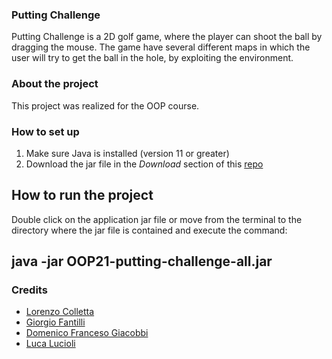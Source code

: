 <h3> Putting Challenge </h3>

Putting Challenge is a 2D golf game, where the player can shoot the ball by dragging the mouse. 
The game have several different maps in which the user will try to get the ball in the hole, by exploiting the environment.

### About the project
This project was realized for the OOP course.

### How to set up
1. Make sure Java is installed (version 11 or greater)
2. Download the jar file in the *Download* section of this [repo](https://github.com/giacobbidomenico/OOP21-putting-challenge)

## How to run the project
Double click on the application jar file or move from the terminal to the directory where the jar file is contained and execute the command:
## java -jar OOP21-putting-challenge-all.jar

### Credits
* [Lorenzo Colletta](https://github.com/LorenzoColletta)
* [Giorgio Fantilli](https://github.com/GiorgioFantilliUnibo)
* [Domenico Franceso Giacobbi](https://github.com/giacobbidomenico)
* [Luca Lucioli](https://github.com/LvcaLucioli)
